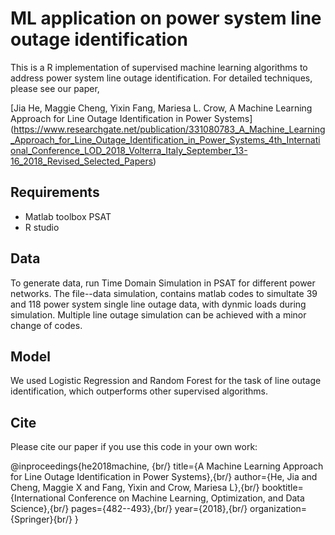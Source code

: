 # ML application on power system line outage identification
This is a R implementation of supervised machine learning algorithms to address power system line outage identification. For detailed techniques, please see our paper,

[Jia He, Maggie Cheng, Yixin Fang, Mariesa L. Crow, A Machine Learning Approach for Line Outage Identification in Power Systems] (https://www.researchgate.net/publication/331080783_A_Machine_Learning_Approach_for_Line_Outage_Identification_in_Power_Systems_4th_International_Conference_LOD_2018_Volterra_Italy_September_13-16_2018_Revised_Selected_Papers)

## Requirements
- Matlab toolbox PSAT
- R studio

## Data
To generate data, run Time Domain Simulation in PSAT for different power networks. The file--data simulation, contains matlab codes to simultate 39 and 118 power system single line outage data, with dynmic loads during simulation. Multiple line outage simulation can be achieved with a minor change of codes.

## Model
We used Logistic Regression and Random Forest for the task of line outage identification, which outperforms other supervised algorithms.

## Cite
Please cite our paper if you use this code in your own work:

@inproceedings{he2018machine, {br/}
title={A Machine Learning Approach for Line Outage Identification in Power Systems},{br/}
author={He, Jia and Cheng, Maggie X and Fang, Yixin and Crow, Mariesa L},{br/}
booktitle={International Conference on Machine Learning, Optimization, and Data Science},{br/}
pages={482--493},{br/}
year={2018},{br/}
organization={Springer}{br/}
}
